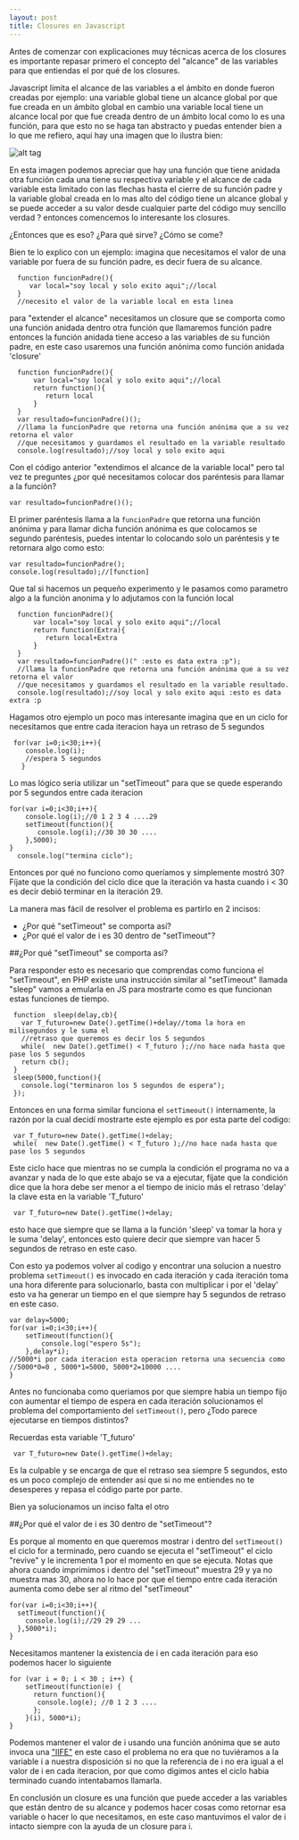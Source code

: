 ```yaml
---
layout: post
title: Closures en Javascript
---
```


Antes de comenzar con explicaciones muy técnicas acerca de los closures es importante repasar primero el concepto del "alcance" 
de las variables para que entiendas el por qué de los closures.

Javascript limita el alcance de las variables a el ámbito en donde fueron creadas
por ejemplo: una variable global tiene un alcance global por que fue creada en un ámbito global en cambio una variable local tiene un alcance local por que fue creada dentro de un ámbito local como lo es una función, para que esto no se haga tan abstracto y puedas entender bien a lo que me refiero, aquí hay una imagen que lo ilustra bien: 

![alt tag](https://pbs.twimg.com/media/BuzfdMiIIAA0yN_.jpg:large)

En esta imagen podemos apreciar que hay una función que tiene anidada otra función cada una tiene su respectiva variable y el alcance de cada variable esta limitado con las flechas hasta el cierre de su función padre y la variable global creada en lo mas alto del código tiene un alcance global y se puede acceder a su valor desde cualquier parte del código muy sencillo verdad ? entonces comencemos lo interesante los closures.

¿Entonces que es eso? ¿Para qué sirve? ¿Cómo se come?

Bien te lo explico con un ejemplo: imagina que necesitamos el valor de una variable por fuera de su función padre, es decir fuera de su alcance.

```
  function funcionPadre(){
  	 var local="soy local y solo exito aqui";//local
  }
  //necesito el valor de la variable local en esta linea 
```
para "extender el alcance" necesitamos un closure que se comporta como una función anidada dentro otra función que llamaremos función padre entonces la función anidada tiene acceso a las variables de su función padre, en este caso usaremos una función anónima como función anidada 'closure'


```
  function funcionPadre(){
  	  var local="soy local y solo exito aqui";//local
      return function(){
         return local      
      }
  } 
  var resultado=funcionPadre()();
  //llama la funcionPadre que retorna una función anónima que a su vez retorna el valor  
  //que necesitamos y guardamos el resultado en la variable resultado
  console.log(resultado);//soy local y solo exito aqui
```


Con el código anterior "extendimos el alcance de la variable local" pero tal vez te preguntes ¿por qué necesitamos colocar dos paréntesis para llamar a la función?

```
var resultado=funcionPadre()();
```
El primer paréntesis llama a la ```funcionPadre``` que retorna una función anónima y para llamar dicha función anónima es que colocamos se segundo paréntesis, puedes intentar lo colocando solo un paréntesis y te retornara algo como esto:

```
var resultado=funcionPadre();
console.log(resultado);//[function]
```
Que tal si hacemos un pequeño experimento y le pasamos como parametro algo a la función anonima y lo adjutamos con la función local

```
  function funcionPadre(){
  	  var local="soy local y solo exito aqui";//local
      return function(Extra){
         return local+Extra       
      }
  }
  var resultado=funcionPadre()(" :esto es data extra :p");
  //llama la funcionPadre que retorna una función anónima que a su vez retorna el valor  
  //que necesitamos y guardamos el resultado en la variable resultado.
  console.log(resultado);//soy local y solo exito aqui :esto es data extra :p
```


Hagamos otro ejemplo un poco mas interesante imagina que en un ciclo for necesitamos que entre cada iteracion  haya un retraso de 5 segundos

```
 for(var i=0;i<30;i++){
 	console.log(i);
    //espera 5 segundos 
   }
```

Lo mas lógico seria utilizar un "setTimeout" para que se quede esperando por 5 segundos entre cada iteracion 

```
for(var i=0;i<30;i++){
 	console.log(i);//0 1 2 3 4 ....29
    setTimeout(function(){
       console.log(i);//30 30 30 .... 
    },5000);
} 
  console.log("termina ciclo");
```



Entonces por qué no funciono como queríamos y simplemente mostró 30? Fíjate que la condición del ciclo dice que la iteración va hasta cuando i < 30 es decir debió  terminar en la iteración 29.

La manera mas fácil de resolver el problema es partirlo en 2 incisos:

* ¿Por qué "setTimeout" se comporta así?
* ¿Por qué el valor de i es 30 dentro de "setTimeout"?


##¿Por qué "setTimeout" se comporta así?

Para responder esto es necesario que comprendas como funciona el "setTimeout", en PHP existe una instrucción similar al "setTimeout" llamada "sleep" vamos a emularla en JS para mostrarte como es que funcionan estas funciones de tiempo.


```
 function  sleep(delay,cb){
   var T_futuro=new Date().getTime()+delay//toma la hora en milisegundos y le suma el 
   //retraso que queremos es decir los 5 segundos  
   while(  new Date().getTime() < T_futuro );//no hace nada hasta que pase los 5 segundos
   return cb();
 }
 sleep(5000,function(){
   console.log("terminaron los 5 segundos de espera");
 });
```
Entonces en una forma similar funciona el ```setTimeout()``` internamente, la razón por la cual 
decidí mostrarte este ejemplo es por esta parte del codigo:

```
 var T_futuro=new Date().getTime()+delay;
 while(  new Date().getTime() < T_futuro );//no hace nada hasta que pase los 5 segundos
```
Este ciclo hace que mientras no se cumpla la condición el programa no va a avanzar y nada de lo que este abajo se va a ejecutar, fíjate que la condición dice que la hora debe ser menor a el tiempo de inicio más el retraso 'delay' la clave esta en la variable 'T_futuro'

```
 var T_futuro=new Date().getTime()+delay;
```
 esto hace que siempre que se llama a la función 'sleep' va tomar la hora y le suma 'delay', entonces esto quiere decir que siempre van hacer 5 segundos de retraso en este caso.

Con esto ya podemos volver al codigo y encontrar una solucion a nuestro problema ```setTimeout()``` es invocado en cada iteración y cada iteración toma una hora diferente para solucionarlo, basta con multiplicar i por el 'delay' esto va ha generar un tiempo en el que siempre hay 5 segundos de retraso en este caso.

```
var delay=5000;
for(var i=0;i<30;i++){
	setTimeout(function(){
		console.log("espero 5s");
	},delay*i);
//5000*i por cada iteracion esta operacion retorna una secuencia como
//5000*0=0 , 5000*1=5000, 5000*2=10000 .... 
}
```
Antes no funcionaba como queriamos por que siempre habia un tiempo fijo con aumentar el tiempo de espera en cada iteración solucionamos el problema del comportamiento del ```setTimeout()```, pero ¿Todo parece ejecutarse en tiempos distintos?

Recuerdas esta variable 'T_futuro' 
```
 var T_futuro=new Date().getTime()+delay;
```
Es la culpable y se encarga de que el retraso sea siempre 5 segundos, esto es un poco complejo de entender así que si no me entiendes no te desesperes y repasa el código parte por parte.

Bien ya solucionamos un inciso falta el otro

##¿Por qué el valor de i es 30 dentro de "setTimeout"?

Es porque al momento en que queremos mostrar i dentro del ```setTimeout()``` el ciclo for a terminado, pero cuando se ejecuta el "setTimeout" el ciclo "revive" y le incrementa 1 por el momento en que se ejecuta. Notas que ahora cuando imprimimos i dentro del "setTimeout" muestra 29 y ya no muestra mas 30, ahora no lo hace por que el tiempo entre cada iteración aumenta como debe ser al ritmo del "setTimeout"

```
for(var i=0;i<30;i++){
  setTimeout(function(){
    console.log(i);//29 29 29 ...
  },5000*i);
}
```
Necesitamos mantener la existencia de i en cada iteración para eso podemos hacer lo siguiente

```
for (var i = 0; i < 30 ; i++) {
    setTimeout(function(e) { 
      return function(){
       console.log(e); //0 1 2 3 ....
      }; 
    }(i), 5000*i);
}
```





Podemos mantener el valor de i usando una función anónima que se auto invoca una ["IIFE"](http://bentoncoding.com/2012/09/18/using-the-immediately-invoked-function-expression/)
en este caso el problema no era que no tuviéramos a la variable i a nuestra disposición si no que la referencia de i no era igual a el valor de i en cada iteracion, por que como digimos antes el ciclo
habia terminado cuando intentabamos llamarla.

En conclusión un closure es una función que puede acceder a las variables que están dentro de su alcance y podemos hacer cosas como retornar esa variable o hacer lo que necesitamos, en este caso mantuvimos el valor de i intacto siempre con la ayuda de un closure para i.